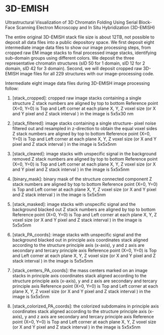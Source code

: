 # 3D-EMISH
Ultrastructural Visualization of 3D Chromatin Folding Using Serial Block-Face Scanning Electron Microscopy and In Situ Hybridization (3D-EMISH)

The entire original 3D-EMISH stack file size is about 12TB, not possible to deposit all data files into a public depository space. We first deposit eight intermediate image data files to show our image processing steps, from cropped raw EM image stacks to final processed image stacks, identifying sub-domain groups using different colors. We deposit the three representative chromatin structures (sID 50 for 1 domain, sID 12 for 2 domain, sID 42 for 3 domain). Second, we will deposit cropped raw 3D-EMISH image files for all 229 structures with our image-processing code.  

Intermediate eight image data files during 3D-EMISH image processing follow:

1. [stack_cropped]: cropped raw image stacks containing a single structure
   Z stack numbers are aligned by top to bottom
   Reference point (X=0, Y=0) is Top and Left corner at each plane
   X, Y, Z voxel size (or X and Y pixel and Z stack interval ) in the image is 5x5x30 nm

2. [stack_filtered]: image stacks containing a single structure- pixel noise filtered out and resampled in z-direction to obtain the equal voxel sides
   Z stack numbers are aligned by top to bottom
   Reference point (X=0, Y=0) is Top and Left corner at each plane
   X, Y, Z voxel size (or X and Y pixel and Z stack interval ) in the image is 5x5x5nm

3. [stack_cleared]: image stacks with unspecific signal in the background removed
   Z stack numbers are aligned by top to bottom
   Reference point (X=0, Y=0) is Top and Left corner at each plane
   X, Y, Z voxel size (or X and Y pixel and Z stack interval ) in the image is 5x5x5nm

4. [binary_mask]: binary mask of the structure connected component 
   Z stack numbers are aligned by top to bottom
   Reference point (X=0, Y=0) is Top and Left corner at each plane
   X, Y, Z voxel size (or X and Y pixel and Z stack interval ) in the image is 5x5x5nm

5. [stack_masked]: image stacks with unspecific signal and the background blacked out
   Z stack numbers are aligned by top to bottom
   Reference point (X=0, Y=0) is Top and Left corner at each plane
   X, Y, Z voxel size (or X and Y pixel and Z stack interval ) in the image is 5x5x5nm

6. [stack_PA_coords]: image stacks with unspecific signal and the background blacked out in principle axis coordinates
  stack aligned according to the structure principle axis  (x-axis), y and z axis are secondary and tercary principle axis
  Reference point (X=0, Y=0) is Top and Left corner at each plane
   X, Y, Z voxel size (or X and Y pixel and Z stack interval ) in the image is 5x5x5nm

7. [stack_centers_PA_coords]: the mass centers marked on an image stacks in principle axis coordinates
  stack aligned according to the structure principle axis  (x-axis), y and z axis are secondary and tercary principle axis
  Reference point (X=0, Y=0) is Top and Left corner at each plane
   X, Y, Z voxel size (or X and Y pixel and Z stack interval ) in the image is 5x5x5nm

8. [stack_colorized_PA_coords]: the colorized subdomains in principle axis coordinates
  stack aligned according to the structure principle axis  (x-axis), y and z axis are secondary and tercary principle axis
  Reference point (X=0, Y=0) is Top and Left corner at each plane
   X, Y, Z voxel size (or X and Y pixel and Z stack interval ) in the image is 5x5x5nm
